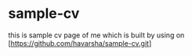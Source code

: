 # sample-cv
this is sample cv page of me which is built by using on
[https://github.com/havarsha/sample-cv.git]
